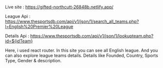 Live site : https://gifted-northcutt-26848b.netlify.app/

League Api : https://www.thesportsdb.com/api/v1/json/1/search_all_teams.php?l=English%20Premier%20League

Details Api : https://www.thesportsdb.com/api/v1/json/1/lookupteam.php?id=${idTeam}

Here, i used react router. In this site you can see all English league. And you can also explore league teams details. Details like Founded, Country, Sports Type, Gender & description.
